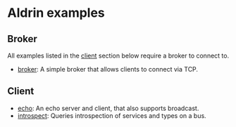 # Aldrin examples

## Broker

All examples listed in the [client](#client) section below require a broker to connect to.

- [broker](broker/): A simple broker that allows clients to connect via TCP.

## Client

- [echo](echo/): An echo server and client, that also supports broadcast.
- [introspect](introspect/): Queries introspection of services and types on a bus.
